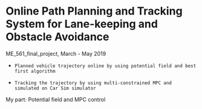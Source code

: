 # Online Path Planning and Tracking System for Lane-keeping and Obstacle Avoidance
ME_561_final_project, March - May 2019
-     Planned vehicle trajectory online by using potential field and best first algorithm  
-     Tracking the trajectory by using multi-constrained MPC and simulated on Car Sim simulator

My part: Potential field and MPC control
